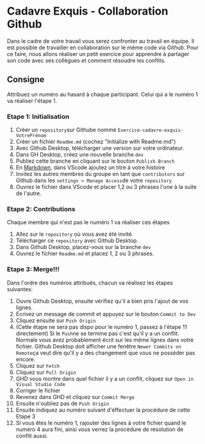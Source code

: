 # Cadavre Exquis - Collaboration Github

Dans le cadre de votre travail vous serez confronter au travail en équipe. Il est possible de travailler en collaboration sur le même code via Github. Pour ce faire, nous allons réaliser un petit exercice pour apprendre à partager son code avec ses collègues et comment résoudre les conflits.

## Consigne

Attribuez un numéro au hasard à chaque participant. Celui qui a le numéro 1 va réaliser l'étape 1. 

### Etape 1: Initialisation

1. Créer un `repository`sur Githube nommé `Exercice-cadavre-exquis-VotrePrénom`
2. Créer un fichier `Readme.md` (cochez "Initialize with Readme.md")
3. Avec Github Desktop, télécharger une version sur votre ordinateur.
4. Dans GH Desktop, créez une nouvelle branche `dev`
5. Publiez cette branche en cliquant sur le bouton `Publish Branch`
6. En [Markdown](https://github.com/sirius-school/Semaine-03/blob/master/theorie-markdown.md), dans VScode ajoutez un titre à votre histoire
7. Invitez les autres membres du groupe en tant que `contributors` sur Github dans les `settings > Manage Access`de votre `repository`
8. Ouvrez le fichier dans VScode et placer 1,2 ou 3 phrases l'une à la suite de l'autre.

### Etape 2: Contributions

Chaque membre qui n'est pas le numéro 1 va réaliser ces étapes

1. Allez sur le `repository` où vous avez été invité.
2. Télécharger ce `repository` avec Github Desktop.
3. Dans Github Desktop, placez-vous sur la branche `dev`
4. Ouvrez le fichier `Readme.md` et placez 1, 2 ou 3 phrases.

### Etape 3: Merge!!!

Dans l'ordre des numéros attribués, chacun va réalisez les étapes suivantes:

1. Ouvre Github Desktop, ensuite vérifiez qu'il a bien pris l'ajout de vos lignes.
2. Écrivez un message de commit et appuyez sur le bouton `Commit to Dev`
3. Cliquez ensuite sur `Push Origin`
4. (Cette étape ne sera pas dispo pour le numéro 1, passez à l'étape 11 directement) Si le `Push`ne se termine pas c'est qu'il y a un conflit. Normale vous avez probablement écrit sur les même lignes dans votre fichier. Github Desktop doit afficher une fenêtre `Newer Commits on Remote`ça veut dire qu'il y a des changement que vous ne posséder pas encore.
5. Cliquez sur `Fetch`
6. Cliquez sur `Pull Origin`
7. GHD vous montre dans quel fichier il y a un conflit, cliquez sur `Open in Visual Studio Code`
8. Corriger le fichier
9. Revenez dans GHD et cliquez sur `Commit Merge`
10. Ensuite n'oubliez pas de `Push Origin`
11. Ensuite indiquez au numéro suivant d'éffectuer la procédure de cette Etape 3
12. Si vous êtes le numéro 1, rajouter des lignes à votre fichier quand le numéro 4 aura fini, ainsi vous verrez la procédure de résolution de conflit aussi.
